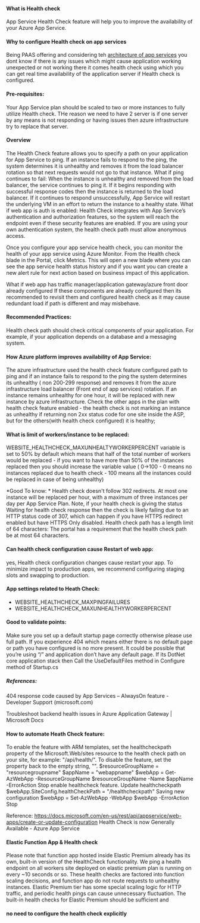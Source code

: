 
#### What is Health check 
App Service Health Check feature will help you to improve the availability of your Azure App Service.

#### Why to configure Health check on app services
Being PAAS offering and considering teh [architecture of app services](https://docs.microsoft.com/en-us/archive/msdn-magazine/2017/february/azure-inside-the-azure-app-service-architecture) you dont know if there is any issues which might cause application working unexpected or not working there it comes health check using which you can get real time availability of the application server if Health check is configured.

#### Pre-requisites:
Your App Service plan should be scaled to two or more instances to fully utilize Health check. THe reason we need to have 2 server is if one server by any means is not responding or having issues then azure infrastructure try to replace that server.

#### Overview
The Health Check feature allows you to specify a path on your application for App Service to ping. If an instance fails to respond to the ping, the system determines it is unhealthy and removes it from the load balancer rotation so that next requests would not go to that instance.
What if ping continues to fail:
When the instance is unhealthy and removed from the load balancer, the service continues to ping it. If it begins responding with successful response codes then the instance is returned to the load balancer. If it continues to respond unsuccessfully, App Service will restart the underlying VM in an effort to return the instance to a healthy state.
What if web app is auth is enabled:
Health Check integrates with App Service’s authentication and authorization features, so the system will reach the endpoint even if these security features are enabled. If you are using your own authentication system, the health check path must allow anonymous access.

Once you configure your app service health check, you can monitor the health of your app service using Azure Monitor. From the Health check blade in the Portal, click Metrics. This will open a new blade where you can see the app service health status history and if you want you can create a new alert rule for next action based on business impact of this application.

What if web app has traffic manager/application gateway/azure front door already configured
If these components are already configured then its recommended to revisit them and configured health check as it may cause redundant load if path is different and may misbehave.

#### Recommended Practices:
Health check path should check critical components of your application.
For example, if your application depends on a database and a messaging system.

#### How Azure platform improves availability of App Service:
The azure infrastructure used the health check feature configured path to ping and if an instance fails to respond to the ping the system determines its unhealthy ( non 200-299 response) and removes it from the azure infrastructure load balancer (Front end of app services) rotation.
If an instance remains unhealthy for one hour, it will be replaced with new instance by azure infrastructure.
Check the other apps in the plan with health check feature enabled - the health check is not marking an instance as unhealthy if returning non 2xx status code for one site inside the ASP, but for the others(with health check configured) it is healthy;

#### What is limit of workers/instance to be replaced:
WEBSITE_HEALTHCHECK_MAXUNHEALTYWORKERPERCENT variable is set to 50% by default which means that half of the total number of workers would be replaced - if you want to have more than 50% of the instances replaced then you should increase the variable value ( 0->100 - 0 means no instances replaced due to health check - 100 means all the instances could be replaced in case of being unhealthy)

*Good To know: *
Health check doesn't follow 302 redirects. At most one instance will be replaced per hour, with a maximum of three instances per day per App Service Plan.
Note, if your health check is giving the status Waiting for health check response then the check is likely failing due to an HTTP status code of 307, which can happen if you have HTTPS redirect enabled but have HTTPS Only disabled.
Health check path has a length limit of 64 characters: The portal has a requirement that the health check path be at most 64 characters.

#### Can health check configuration cause Restart of web app:
yes, Health check configuration changes cause restart your app. To minimize impact to production apps, we recommend configuring staging slots and swapping to production.

#### App settings related to Heath Check:
- WEBSITE_HEALTHCHECK_MAXPINGFAILURES
- WEBSITE_HEALTHCHECK_MAXUNHEALTHYWORKERPERCENT

#### Good to validate points:
Make sure you set up a default startup page correctly otherwise please use full path.
If you experience 404 which means either there is no default page or path you have configured is no more present. It could be possible that you’re using “/” and application don’t have any default page.
If its DotNet core application stack then Call the UseDefaultFiles method in Configure method of Startup.cs

##### References:
404 response code caused by App Services – AlwaysOn feature - Developer Support (microsoft.com)

Troubleshoot backend health issues in Azure Application Gateway | Microsoft Docs

#### How to automate Heath Check feature:
To enable the feature with ARM templates, set the healthcheckpath property of the Microsoft.Web/sites resource to the health check path on your site, for example: "/api/health/". To disable the feature, set the property back to the empty string, "".
$resourceGroupName = "resourcegroupname"
$appName = "webappname"
$webApp = Get-AzWebApp -ResourceGroupName $resourceGroupName -Name $appName -ErrorAction Stop
enable healthcheck feature. Update healthcheckpath
$webApp.SiteConfig.healthCheckPath = "/healthcheckpath"
Saving new configuration
$webApp = Set-AzWebApp -WebApp $webApp -ErrorAction Stop

Reference: https://docs.microsoft.com/en-us/rest/api/appservice/web-apps/create-or-update-configuration
Health Check is now Generally Available - Azure App Service

#### Elastic Function App & Health check
Please note that function app hosted inside Elastic Premium already has its own, built-in version of the HealthCheck functionality. We ping a health endpoint on all workers site deployed on elastic premium plan is running on every ~10 seconds or so. These health checks are factored into function scaling decisions, and function app do not route requests to unhealthy instances. 
Elastic Premium tier has some special scaling logic for HTTP traffic, and periodic health pings can cause unnecessary fluctuation. The built-in health checks for Elastic Premium should be sufficient and 
#### no need to configure the health check explicitly
